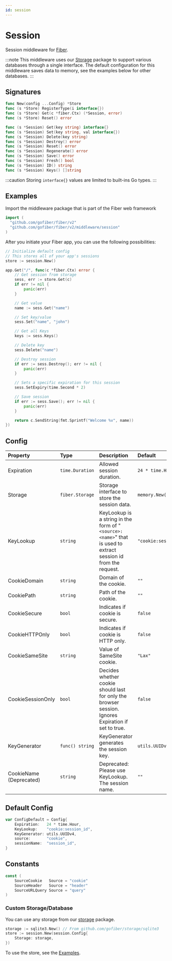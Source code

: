 ```yaml
---
id: session
---
```


# Session

Session middleware for [Fiber](https://github.com/gofiber/fiber).

:::note
This middleware uses our [Storage](https://github.com/gofiber/storage) package to support various databases through a single interface. The default configuration for this middleware saves data to memory, see the examples below for other databases.
:::

## Signatures

```go
func New(config ...Config) *Store
func (s *Store) RegisterType(i interface{})
func (s *Store) Get(c *fiber.Ctx) (*Session, error)
func (s *Store) Reset() error

func (s *Session) Get(key string) interface{}
func (s *Session) Set(key string, val interface{})
func (s *Session) Delete(key string)
func (s *Session) Destroy() error
func (s *Session) Reset() error
func (s *Session) Regenerate() error
func (s *Session) Save() error
func (s *Session) Fresh() bool
func (s *Session) ID() string
func (s *Session) Keys() []string
```

:::caution
Storing `interface{}` values are limited to built-ins Go types.
:::

## Examples
Import the middleware package that is part of the Fiber web framework
```go
import (
  "github.com/gofiber/fiber/v2"
  "github.com/gofiber/fiber/v2/middleware/session"
)
```

After you initiate your Fiber app, you can use the following possibilities:

```go
// Initialize default config
// This stores all of your app's sessions
store := session.New()

app.Get("/", func(c *fiber.Ctx) error {
    // Get session from storage
    sess, err := store.Get(c)
    if err != nil {
        panic(err)
    }

    // Get value
    name := sess.Get("name")

    // Set key/value
    sess.Set("name", "john")

    // Get all Keys
    keys := sess.Keys()

    // Delete key
    sess.Delete("name")

    // Destroy session
    if err := sess.Destroy(); err != nil {
        panic(err)
    }

	// Sets a specific expiration for this session
	sess.SetExpiry(time.Second * 2)

    // Save session
    if err := sess.Save(); err != nil {
		panic(err)
	}

	return c.SendString(fmt.Sprintf("Welcome %v", name))
})
```

## Config

| Property                | Type            | Description                                                                                                 | Default               |
|:------------------------|:----------------|:------------------------------------------------------------------------------------------------------------|:----------------------|
| Expiration              | `time.Duration` | Allowed session duration.                                                                                   | `24 * time.Hour`      |
| Storage                 | `fiber.Storage` | Storage interface to store the session data.                                                                | `memory.New()`        |
| KeyLookup               | `string`        | KeyLookup is a string in the form of "`<source>:<name>`" that is used to extract session id from the request. | `"cookie:session_id"` |
| CookieDomain            | `string`        | Domain of the cookie.                                                                                       | `""`                  |
| CookiePath              | `string`        | Path of the cookie.                                                                                         | `""`                  |
| CookieSecure            | `bool`          | Indicates if cookie is secure.                                                                              | `false`               |
| CookieHTTPOnly          | `bool`          | Indicates if cookie is HTTP only.                                                                           | `false`               |
| CookieSameSite          | `string`        | Value of SameSite cookie.                                                                                   | `"Lax"`               |
| CookieSessionOnly       | `bool`          | Decides whether cookie should last for only the browser session. Ignores Expiration if set to true.         | `false`               |
| KeyGenerator            | `func() string` | KeyGenerator generates the session key.                                                                     | `utils.UUIDv4`        |
| CookieName (Deprecated) | `string`        | Deprecated: Please use KeyLookup. The session name.                                                         | `""`                  |

## Default Config

```go
var ConfigDefault = Config{
	Expiration:   24 * time.Hour,
	KeyLookup:    "cookie:session_id",
	KeyGenerator: utils.UUIDv4,
	source:       "cookie",
	sessionName:  "session_id",
}
```

## Constants

```go
const (
	SourceCookie   Source = "cookie"
	SourceHeader   Source = "header"
	SourceURLQuery Source = "query"
)
```

### Custom Storage/Database

You can use any storage from our [storage](https://github.com/gofiber/storage/) package.

```go
storage := sqlite3.New() // From github.com/gofiber/storage/sqlite3
store := session.New(session.Config{
	Storage: storage,
})
```

To use the store, see the [Examples](#examples).
